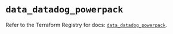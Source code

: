 # `data_datadog_powerpack`

Refer to the Terraform Registry for docs: [`data_datadog_powerpack`](https://registry.terraform.io/providers/datadog/datadog/3.44.1/docs/data-sources/powerpack).
